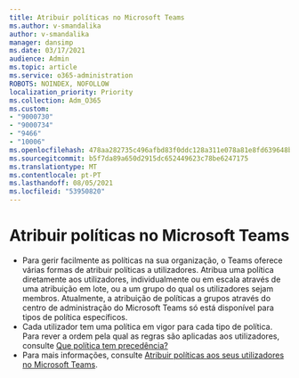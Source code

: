 ```yaml
---
title: Atribuir políticas no Microsoft Teams
ms.author: v-smandalika
author: v-smandalika
manager: dansimp
ms.date: 03/17/2021
audience: Admin
ms.topic: article
ms.service: o365-administration
ROBOTS: NOINDEX, NOFOLLOW
localization_priority: Priority
ms.collection: Adm_O365
ms.custom:
- "9000730"
- "9000734"
- "9466"
- "10006"
ms.openlocfilehash: 478aa282735c496afbd83f0ddc128a311e078a81e8fd639648b90a815b14c79c
ms.sourcegitcommit: b5f7da89a650d2915dc652449623c78be6247175
ms.translationtype: MT
ms.contentlocale: pt-PT
ms.lasthandoff: 08/05/2021
ms.locfileid: "53950820"
---
```

# <a name="assign-policies-in-microsoft-teams"></a>Atribuir políticas no Microsoft Teams

- Para gerir facilmente as políticas na sua organização, o Teams oferece várias formas de atribuir políticas a utilizadores. Atribua uma política diretamente aos utilizadores, individualmente ou em escala através de uma atribuição em lote, ou a um grupo do qual os utilizadores sejam membros.  Atualmente, a atribuição de políticas a grupos através do centro de administração do Microsoft Teams só está disponível para tipos de política específicos. 
- Cada utilizador tem uma política em vigor para cada tipo de política. Para rever a ordem pela qual as regras são aplicadas aos utilizadores, consulte [Que política tem precedência?](https://docs.microsoft.com/microsoftteams/assign-policies#which-policy-takes-precedence)
- Para mais informações, consulte [Atribuir políticas aos seus utilizadores no Microsoft Teams](https://docs.microsoft.com/microsoftteams/assign-policies).
